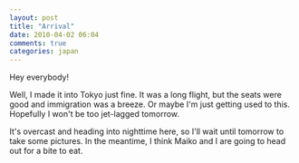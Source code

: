 ```yaml
---
layout: post
title: "Arrival"
date: 2010-04-02 06:04
comments: true
categories: japan
---
```


Hey everybody!

Well, I made it into Tokyo just fine. It was a long flight, but the seats
were good and immigration was a breeze. Or maybe I'm just getting used to
this. Hopefully I won't be too jet-lagged tomorrow.

It's overcast and heading into nighttime here, so I'll wait until tomorrow to
take some pictures. In the meantime, I think Maiko and I are going to head out
for a bite to eat.
